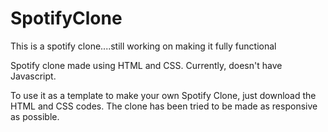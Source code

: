 # SpotifyClone
This is a spotify clone....still working on making it fully functional

Spotify clone made using HTML and CSS. Currently, doesn't have Javascript. 

To use it as a template to make your own Spotify Clone, just download the HTML and CSS codes. The clone has been tried to be made as responsive as possible. 

